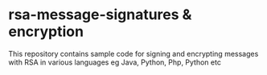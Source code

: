 # rsa-message-signatures & encryption
This repository contains sample code for signing and encrypting messages with RSA in various languages eg Java, Python, Php, Python etc
